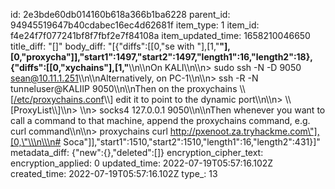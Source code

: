 id: 2e3bde60db014160b618a366b1ba6228
parent_id: 94945519647b40cdabec16ec4d62681f
item_type: 1
item_id: f4e24f7f077241bf8f7fbf2e7f84108a
item_updated_time: 1658210046650
title_diff: "[]"
body_diff: "[{\"diffs\":[[0,\"se with \"],[1,\"**\"],[0,\"proxycha\"]],\"start1\":1497,\"start2\":1497,\"length1\":16,\"length2\":18},{\"diffs\":[[0,\"xychains\"],[1,\"**\\\n\\\nOn KALI\\\n\\\n> sudo ssh -N -D 9050 sean@10.11.1.251\\\n\\\nAlternatively, on PC-1\\\n\\\n> ssh -R -N tunneluser@KALIIP 9050\\\n\\\nThen on the proxychains \\\\[<ins>/etc/proxychains.conf</ins>\\\\] edit it to point to the dynamic port\\\n\\\n> \\\\[ProxyList\\\\]\\\n> \\\n> socks4 127.0.0.1 9050\\\n\\\nThen whenever you want to call a command to that machine, append the proxychains command, e.g. curl command\\\n\\\n> proxychains curl http://pxenoot.za.tryhackme.com\"],[0,\"\\\n\\\n# Soca\"]],\"start1\":1510,\"start2\":1510,\"length1\":16,\"length2\":431}]"
metadata_diff: {"new":{},"deleted":[]}
encryption_cipher_text: 
encryption_applied: 0
updated_time: 2022-07-19T05:57:16.102Z
created_time: 2022-07-19T05:57:16.102Z
type_: 13